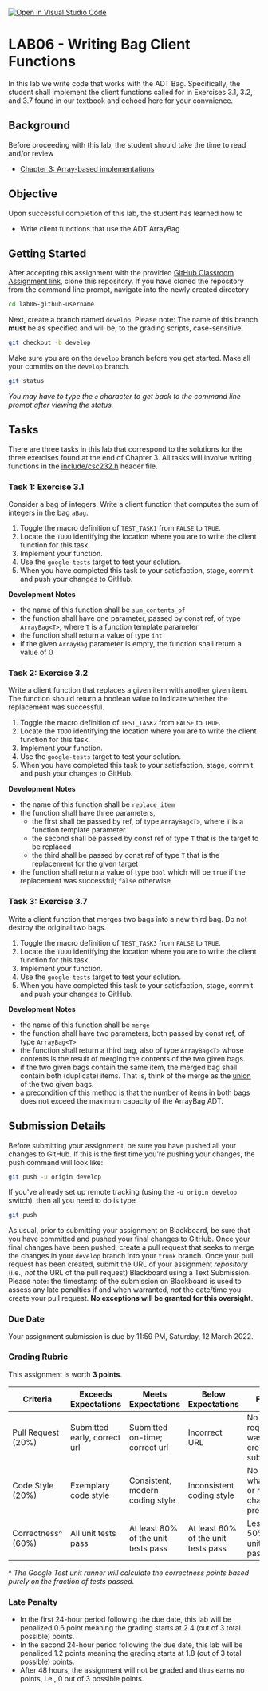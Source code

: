 [![Open in Visual Studio Code](https://classroom.github.com/assets/open-in-vscode-f059dc9a6f8d3a56e377f745f24479a46679e63a5d9fe6f495e02850cd0d8118.svg)](https://classroom.github.com/online_ide?assignment_repo_id=7273359&assignment_repo_type=AssignmentRepo)
# LAB06 - Writing Bag Client Functions

In this lab we write code that works with the ADT Bag. Specifically, the student shall implement the client functions called for in Exercises 3.1, 3.2, and 3.7 found in our textbook and echoed here for your convnience.

## Background

Before proceeding with this lab, the student should take the time to read and/or review

* [Chapter 3: Array-based implementations](https://online.vitalsource.com/reader/books/9780134477473/epubcfi/6/84%5B%3Bvnd.vst.idref%3DP7001011925000000000000000001209%5D!/4/2%5BP7001011925000000000000000001209%5D/4%5BP700101192500000000000000000120C%5D/2%5BP7001011925000000000000000009AA2%5D/4%5BP7001011925000000000000000009AA4%5D/2%5BP7001011925000000000000000009AA5%5D/4%5BP7001011925000000000000000009AAD%5D/4%5BP7001011925000000000000000009AAF%5D/8%5BP7001011925000000000000000009AB6%5D/2%5BP7001011925000000000000000009AB7%5D)

## Objective

Upon successful completion of this lab, the student has learned how to

* Write client functions that use the ADT ArrayBag

## Getting Started

After accepting this assignment with the provided [GitHub Classroom Assignment link](https://classroom.github.com/a/OXRQTQjn), clone this repository. If you have cloned the repository from the command line prompt, navigate into the newly created directory

```bash
cd lab06-github-username
```

Next, create a branch named `develop`. Please note: The name of this branch **must** be as specified and will be, to the grading scripts, case-sensitive.

```bash
git checkout -b develop
```

Make sure you are on the `develop` branch before you get started. Make all your commits on the `develop` branch.

```bash
git status
```

_You may have to type the `q` character to get back to the command line prompt after viewing the status._

## Tasks

There are three tasks in this lab that correspond to the solutions for the three exercises found at the end of Chapter 3. All tasks will involve writing functions in the [include/csc232.h](include/csc232.h) header file.

### Task 1: Exercise 3.1

Consider a bag of integers. Write a client function that computes the sum of integers in the bag `aBag`.

1. Toggle the macro definition of `TEST_TASK1` from `FALSE` to `TRUE`.
2. Locate the `TODO` identifying the location where you are to write the client function for this task.
3. Implement your function.
4. Use the `google-tests` target to test your solution.
5. When you have completed this task to your satisfaction, stage, commit and push your changes to GitHub.

**Development Notes**

- the name of this function shall be `sum_contents_of`
- the function shall have one parameter, passed by const ref, of type `ArrayBag<T>`, where `T` is a function template parameter
- the function shall return a value of type `int`
- if the given `ArrayBag` parameter is empty, the function shall return a value of 0

### Task 2: Exercise 3.2

Write a client function that replaces a given item with another given item. The function should return a boolean value to indicate whether the replacement was successful.

1. Toggle the macro definition of `TEST_TASK2` from `FALSE` to `TRUE`.
2. Locate the `TODO` identifying the location where you are to write the client function for this task.
3. Implement your function.
4. Use the `google-tests` target to test your solution.
5. When you have completed this task to your satisfaction, stage, commit and push your changes to GitHub.

**Development Notes**

- the name of this function shall be `replace_item`
- the function shall have three parameters,
  - the first shall be passed by ref, of type `ArrayBag<T>`, where `T` is a function template parameter
  - the second shall be passed by const ref of type `T` that is the target to be replaced
  - the third shall be passed by const ref of type `T` that is the replacement for the given target
- the function shall return a value of type `bool` which will be `true` if the replacement was successful; `false` otherwise

### Task 3: Exercise 3.7

Write a client function that merges two bags into a new third bag. Do not destroy the original two bags.

1. Toggle the macro definition of `TEST_TASK3` from `FALSE` to `TRUE`.
2. Locate the `TODO` identifying the location where you are to write the client function for this task.
3. Implement your function.
4. Use the `google-tests` target to test your solution.
5. When you have completed this task to your satisfaction, stage, commit and push your changes to GitHub.

**Development Notes**

- the name of this function shall be `merge`
- the function shall have two parameters, both passed by const ref, of type `ArrayBag<T>`
- the function shall return a third bag, also of type `ArrayBag<T>` whose contents is the result of merging the contents of the two given bags.
- if the two given bags contain the same item, the merged bag shall contain both (duplicate) items. That is, think of the merge as the [union](https://en.wikipedia.org/wiki/Union_(set_theory)) of the two given bags.
- a precondition of this method is that the number of items in both bags does not exceed the maximum capacity of the ArrayBag ADT.

## Submission Details

Before submitting your assignment, be sure you have pushed all your changes to GitHub. If this is the first time you're pushing your changes, the push command will look like:

```bash
git push -u origin develop
```

If you've already set up remote tracking (using the `-u origin develop` switch), then all you need to do is type

```bash
git push
```

As usual, prior to submitting your assignment on Blackboard, be sure that you have committed and pushed your final changes to GitHub. Once your final changes have been pushed, create a pull request that seeks to merge the changes in your `develop` branch into your `trunk` branch. Once your pull request has been created, submit the URL of your assignment _repository_ (i.e., _not_ the URL of the pull request) Blackboard using a Text Submission. Please note: the timestamp of the submission on Blackboard is used to assess any late penalties if and when warranted, _not_ the date/time you create your pull request. **No exceptions will be granted for this oversight**.

### Due Date

Your assignment submission is due by 11:59 PM, Saturday, 12 March 2022.

### Grading Rubric

This assignment is worth **3 points**.

| Criteria           | Exceeds Expectations         | Meets Expectations                  | Below Expectations                  | Failure                                        |
|--------------------|------------------------------|-------------------------------------|-------------------------------------|------------------------------------------------|
| Pull Request (20%) | Submitted early, correct url | Submitted on-time; correct url      | Incorrect URL                       | No pull request was created or submitted       |
| Code Style (20%)   | Exemplary code style         | Consistent, modern coding style     | Inconsistent coding style           | No style whatsoever or no code changes present |
| Correctness^ (60%) | All unit tests pass          | At least 80% of the unit tests pass | At least 60% of the unit tests pass | Less than 50% of the unit tests pass           |

^ _The Google Test unit runner will calculate the correctness points based purely on the fraction of tests passed_.

### Late Penalty

* In the first 24-hour period following the due date, this lab will be penalized 0.6 point meaning the grading starts at 2.4 (out of 3 total possible) points.
* In the second 24-hour period following the due date, this lab will be penalized 1.2 points meaning the grading starts at 1.8 (out of 3 total possible) points.
* After 48 hours, the assignment will not be graded and thus earns no points, i.e., 0 out of 3 possible points.

